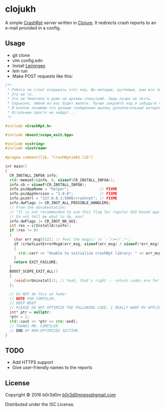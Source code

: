 # clojukh

A simple [CrashRpt](http://crashrpt.sourceforge.net/) server written in [Clojure](https://clojure.org/).
It redirects crash reports to an e-mail provided in a config.

## Usage

* git clone
* vim config.edn
* Install [Leiningen](http://leiningen.org/)
* lein run
* Make POST requests like this:

```cpp
/**
 * Ребята не стоит вскрывать этот код. Вы молодые, шутливые, вам все легко.
 * Это не то.
 * Это не Чикатило и даже не архивы спецслужб. Сюда лучше не лезть.
 * Серьезно, любой из вас будет жалеть. Лучше закройте код и забудьте что тут писалось.
 * Я вполне понимаю что данным сообщением вызову дополнительный интерес, но хочу сразу предостеречь пытливых - стоп.
 * Остальные просто не найдут...
 */

#include <CrashRpt.h>

#include <boost/scope_exit.hpp>

#include <cstring>
#include <iostream>
 
#pragma comment(lib, "CrashRpt1403.lib")

int main()
{
  CR_INSTALL_INFOA info;
  std::memset(&info, 0, sizeof(CR_INSTALL_INFOA));
  info.cb = sizeof(CR_INSTALL_INFOA);
  info.pszAppName = "helper";              // FIXME
  info.pszAppVersion = "1.0.0";            // FIXME
  info.pszUrl = "127.0.0.1:5000/crashrpt"; // FIXME
  info.dwFlags |= CR_INST_ALL_POSSIBLE_HANDLERS;
  // From the documentation:
  // "It is not recommended to use this flag for regular GUI-based applications, blah-blah-blah"
  // Do not tell me what to do, man!
  info.dwFlags |= CR_INST_NO_GUI;
  int res = crInstallA(&info);
  if (res != 0)
  {
    char err_msg[512]; // Feel the magic! (∩｀-´)⊃━☆ﾟ.*･｡ﾟ
    if (crGetLastErrorMsgA(err_msg, sizeof(err_msg) / sizeof(*err_msg)) > 0)
    {
      std::cerr << "Unable to initialize crashRpt library: " << err_msg << std::endl;
    }
    return EXIT_FAILURE;
  }
  BOOST_SCOPE_EXIT_ALL()
  {
    (void)crUninstall(); // Yeah, that's right -- return codes are for pussies
  };

  // Do NOT do this at home!
  // NOTE FOR COMPILER:
  // BEEP BEEP
  // PLEASE DO NOT OPTIMIZE THE FOLLOWING CODE, I REALLY WANT MY APPLICATION TO CRASH
  int* ptr = nullptr;
  *ptr = 1;
  std::cout << *ptr << std::endl;
  // THANKS MR. COMPILER
  // END OF NON-OPTIMIZED SECTION
}
```

## TODO

* Add HTTPS support
* Give user-friendly names to the reports

## License

Copyright © 2016 b0r3d0m <b0r3d0mness@gmail.com>

Distributed under the ISC License.
